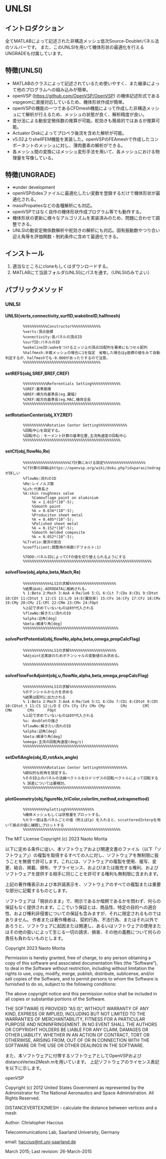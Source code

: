 # UNLSI
## イントロダクション
全てMATLABによって記述された非構造メッシュ低次Source-Doubletパネル法のソルバーです。 
また、このUNLSIを用いて機体形状の最適化を行えるUNGRADEも付属しています。
## 特徴(UNLSI)
- MATLABのクラスによって記述されているため使いやすく、また継承によって他のプログラムへの組み込みが簡単。
- openVSP (https://github.com/OpenVSP/OpenVSP) の機体記述形式であるvspgeomに直接対応しているため、機体形状作成が簡単。
- openVSPの機能の一つであるCFDmesh機能によって作成した非構造メッシュにて解析が行えるため、メッシュの状態が良く、解析精度が良い。
- 差分法による動安定微係数の推算が可能。舵効きも簡易的ではあるが推算可能。
- Actuator Diskによってプロペラ後流を含めた解析が可能。
- v5.02よりshellFEM機能を実装した。openVSPのFEAmeshで作成したコンポーネントのメッシュに対し、薄肉要素の解析ができる。
- 各メッシュ間の変換にはメッシュ変形手法を用いて、各メッシュにおける物理量を写像している。
## 特徴(UNGRADE)
- ※under development
- openVSPのdesファイルに最適化したい変数を登録するだけで機体形状が最適化される。
- massPropatiesなどの各種解析にも対応。
- openVSPではなく自作の機体形状作成プログラム等でも動作する。
- 機体形状の更新に様々なアルゴリズムを実装済みのため、問題に合わせて調整できる。
- UNLSIの動安定微係数解析や舵効きの解析にも対応。固有振動数やつり合い迎え角等を評価関数・制約条件に含めて最適化できる。

## インストール
1. 適当なところにcloneもしくはダウンロードする。
2. MATLABにて当該フォルダ(UNLSI)にパスを通す。（UNLSIのみでよい）

## パブリックメソッド
### UNLSI
#### UNLSI(verts,connectivity,surfID,wakelineID,halfmesh)
            %%%%%%%%%%%Constructor%%%%%%%%%%%%%
            %verts:頂点座標
            %conectivity:各パネルの頂点ID
            %surfID:パネルのID
            %wakelineID:wakeをつけるエッジ上の頂点ID配列を要素にもつセル配列
            %halfmesh:半裁メッシュの場合に1を指定　省略した場合はy座標の値をみて自動判定するが、halfmeshでも-0.000があったりするので注意。
            %%%%%%%%%%%%%%%%%%%%%%%%%%%%%%%%%%%
#### setREFS(obj,SREF,BREF,CREF)
            %%%%%%%%%%%Referentials Setting%%%%%%%%%%%%%
            %SREF:基準面積
            %BREF:横方向基準長(eg.翼幅)
            %CREF:縦方向基準長(eg.MAC,機体全長
            %%%%%%%%%%%%%%%%%%%%%%%%%%%%%%%%%%%%%%%%%%%%
#### setRotationCenter(obj,XYZREF)
            %%%%%%%%%%%Rotation Center Setting%%%%%%%%%%%%%
            %回転中心を設定する。
            %回転中心：モーメント計算の基準位置,主流角速度の回転中心
            %%%%%%%%%%%%%%%%%%%%%%%%%%%%%%%%%%%%%%%%%%%%

#### setCf(obj,flowNo,Re)
            %%%%%%%%%%%%%%%%%%%%%Cf計算における設定%%%%%%%%%%%%%%%%%%%
            %Cf計算の詳細はhttps://openvsp.org/wiki/doku.php?id=parasitedragが詳しい
            %flowNo:流れのID
            %Re:レイノルズ数
            %Lch:代表長さ
            %k:skin roughness value
                %Camouflage paint on aluminium
                %k = 1.015*(10^-5); 
                %Smooth paint
                %k = 0.634*(10^-5);
                %Produciton sheet metal
                %k = 0.405*(10^-5);
                %Polished sheet metal
                %k = 0.152*(10^-5);
                %Smooth molded composite
                %k = 0.052*(10^-5);
            %LTratio:層流の割合
            %coefficient:調整用の係数(デフォルト:1)

            %TODO:パネルIDによってCfの値を切り替えられるようにする
            %%%%%%%%%%%%%%%%%%%%%%%%%%%%%%%%%%%%%%%%%%%%%%%%%%%%%%%%%%
#### solveFlow(obj,alpha,beta,Mach,Re)
            %%%%%%%%%%%%%LSIの求解%%%%%%%%%%%%%%%%%%%%%
            %結果はobj.AERODATAに格納される。
            % 1:Beta 2:Mach 3:AoA 4:Re/1e6 5:CL 6:CLt 7:CDo 8:CDi 9:CDtot 10:CDt 11:CDtot_t 12:CS 13:L/D 14:E(翼効率) 15:CFx 16:CFy 17:CFz 18:CMx 19:CMy 20:CMz 21:CMl 22:CMm 23:CMn 24:FOpt 
            %上記で求めていないものは0が代入される
            %flowNo:解きたい流れのID
            %alpha:迎角[deg]
            %beta:横滑り角[deg]
            %%%%%%%%%%%%%%%%%%%%%%%%%%%%%%%%%%%%%%%%%%%
#### solvePertPotential(obj,flowNo,alpha,beta,omega,propCalcFlag)
            %%%%%%%%%%%%%LSIの求解%%%%%%%%%%%%%%%%%%%%%
            %Adjoint法実装のためポテンシャルの変動値のみ求める。

            %%%%%%%%%%%%%%%%%%%%%%%%%%%%%%%%%%%%%%%%%%%
#### solveFlowForAdjoint(obj,u,flowNo,alpha,beta,omega,propCalcFlag)
            %%%%%%%%%%%%%LSIの求解%%%%%%%%%%%%%%%%%%%%%
            %ポテンシャルから力を求める
            %結果は配列に出力される
            % 1:Beta 2:Mach 3:AoA 4:Re/1e6 5:CL 6:CDo 7:CDi 8:CDtot 9:CDt 10:CDtot_t 11:CS 12:L/D E CFx CFy CFz CMx CMy       CMz       CMl       CMm       CMn      FOpt 
            %上記で求めていないものは0が代入される
            %u: doubletの強さ
            %flowNo:解きたい流れのID
            %alpha:迎角[deg]
            %beta:横滑り角[deg]
            %omega:主流の回転角速度(deg/s)
            %%%%%%%%%%%%%%%%%%%%%%%%%%%%%%%%%%%%%%%%%%%

#### setDeflAngle(obj,ID,rotAxis,angle)
            %%%%%%%%%%%Rotation Center Setting%%%%%%%%%%%%%
            %疑似的な舵角を設定する。
            %そのID上のパネルの法線ベクトルをロドリゲスの回転ベクトルによって回転する
            % 誤差については要検討。
            %%%%%%%%%%%%%%%%%%%%%%%%%%%%%%%%%%%%%%%%%%%%
#### plotGeometry(obj,figureNo,triColor,colorlim,method,extrapmethod)
            %%%%%%%%%%%plotting%%%%%%%%%%%%%
            %機体メッシュもしくは状態量をプロットする。
            %カラー値は各パネルごとの値（例えばCp）を入れると、sccatteredInterpを用いて接点の値に補間しプロットする
            %%%%%%%%%%%%%%%%%%%%%%%%%%%%%%%%%%%%%%%%%%%%
            


The MIT License
Copyright (c) 2023 Naoto Morita

以下に定める条件に従い、本ソフトウェアおよび関連文書のファイル（以下「ソフトウェア」）の複製を取得するすべての人に対し、ソフトウェアを無制限に扱うことを無償で許可します。これには、ソフトウェアの複製を使用、複写、変更、結合、掲載、頒布、サブライセンス、および/または販売する権利、およびソフトウェアを提供する相手に同じことを許可する権利も無制限に含まれます。

上記の著作権表示および本許諾表示を、ソフトウェアのすべての複製または重要な部分に記載するものとします。

ソフトウェアは「現状のまま」で、明示であるか暗黙であるかを問わず、何らの保証もなく提供されます。ここでいう保証とは、商品性、特定の目的への適合性、および権利非侵害についての保証も含みますが、それに限定されるものではありません。 作者または著作権者は、契約行為、不法行為、またはそれ以外であろうと、ソフトウェアに起因または関連し、あるいはソフトウェアの使用またはその他の扱いによって生じる一切の請求、損害、その他の義務について何らの責任も負わないものとします。


Copyright 2023 Naoto Morita

Permission is hereby granted, free of charge, to any person obtaining a copy of this software and associated documentation files (the “Software”), to deal in the Software without restriction, including without limitation the rights to use, copy, modify, merge, publish, distribute, sublicense, and/or sell copies of the Software, and to permit persons to whom the Software is furnished to do so, subject to the following conditions:

The above copyright notice and this permission notice shall be included in all copies or substantial portions of the Software.

THE SOFTWARE IS PROVIDED “AS IS”, WITHOUT WARRANTY OF ANY KIND, EXPRESS OR IMPLIED, INCLUDING BUT NOT LIMITED TO THE WARRANTIES OF MERCHANTABILITY, FITNESS FOR A PARTICULAR PURPOSE AND NONINFRINGEMENT. IN NO EVENT SHALL THE AUTHORS OR COPYRIGHT HOLDERS BE LIABLE FOR ANY CLAIM, DAMAGES OR OTHER LIABILITY, WHETHER IN AN ACTION OF CONTRACT, TORT OR OTHERWISE, ARISING FROM, OUT OF OR IN CONNECTION WITH THE SOFTWARE OR THE USE OR OTHER DEALINGS IN THE SOFTWARE.

また、本ソフトウェアに付帯するソフトウェアとしてOpenVSPおよびdistanceVertex2Mesh.mを用いています。
上記ソフトウェアのライセンス表記を以下に示します。

openVSP

Copyright (c) 2012 United States Government as represented by the Administrator for The National Aeronautics and Space Administration. All Rights Reserved.


DISTANCEVERTEX2MESH - calculate the distance between vertices and a mesh

Author: Christopher Haccius

Telecommunications Lab, Saarland University, Germany

email: haccius@nt.uni-saarland.de

March 2015; Last revision: 26-March-2015

